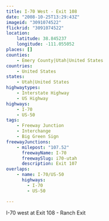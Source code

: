 ```yaml
---
title: I-70 West - Exit 108
date: "2008-10-25T13:29:43Z"
imageid: "3091074522"
flickrid: "3091074522"
location:
    latitude: 38.845237
    longitude: -111.055052
places: []
counties:
    - Emery County|Utah|United States
countries:
    - United States
states:
    - Utah|United States
highwaytypes:
    - Interstate Highway
    - US Highway
highways:
    - I-70
    - US-50
tags:
    - Freeway Junction
    - Interchange
    - Big Green Sign
freewayJunctions:
    - milepost: "107.52"
      freewayName: I-70
      freewaySlug: i70-utah
      description: Exit 107
overlaps:
    - name: I-70/US-50
      highways:
        - I-70
        - US-50

---
```

I-70 west at Exit 108 - Ranch Exit
